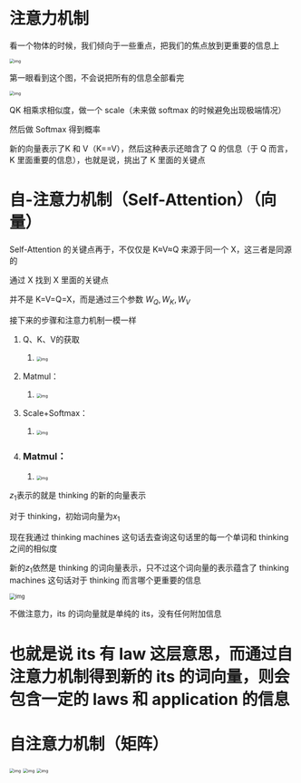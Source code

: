 # 注意力机制

看一个物体的时候，我们倾向于一些重点，把我们的焦点放到更重要的信息上

<img src="https://imgmd.oss-cn-shanghai.aliyuncs.com/BERT_IMG/%E4%BA%BA%E7%B1%BB%E7%9A%84%E8%A7%86%E8%A7%89%E6%B3%A8%E6%84%8F%E5%8A%9B.jpg" alt="img" style="zoom:50%;" />

第一眼看到这个图，不会说把所有的信息全部看完

<img src="https://imgmd.oss-cn-shanghai.aliyuncs.com/BERT_IMG/self-attention.jpg" alt="img" style="zoom:50%;" />

QK 相乘求相似度，做一个 scale（未来做 softmax 的时候避免出现极端情况）

然后做 Softmax 得到概率

新的向量表示了K 和 V（K==V），然后这种表示还暗含了 Q 的信息（于 Q 而言，K 里面重要的信息），也就是说，挑出了 K 里面的关键点

# 自-注意力机制（Self-Attention）（向量）

Self-Attention 的关键点再于，不仅仅是 K$\approx$V$\approx$Q 来源于同一个 X，这三者是同源的

通过 X 找到 X 里面的关键点

并不是 K=V=Q=X，而是通过三个参数 $W_Q,W_K,W_V$

接下来的步骤和注意力机制一模一样

1. Q、K、V的获取
   1. <img src="https://imgmd.oss-cn-shanghai.aliyuncs.com/BERT_IMG/qkv.jpg" alt="img" style="zoom:50%;" />
2. Matmul：
   1. <img src="https://imgmd.oss-cn-shanghai.aliyuncs.com/BERT_IMG/Q-K%E4%B9%98%E7%A7%AF.jpg" alt="img" style="zoom:50%;" />

3. Scale+Softmax：
   1. <img src="https://imgmd.oss-cn-shanghai.aliyuncs.com/BERT_IMG/qk-scale.jpg" alt="img" style="zoom:50%;" />

4. ### Matmul：

   1. <img src="https://imgmd.oss-cn-shanghai.aliyuncs.com/BERT_IMG/qk-softmax.jpg" alt="img" style="zoom:50%;" />

$z_1$表示的就是 thinking 的新的向量表示

对于 thinking，初始词向量为$x_1$

现在我通过 thinking  machines 这句话去查询这句话里的每一个单词和 thinking 之间的相似度

新的$z_1$依然是 thinking 的词向量表示，只不过这个词向量的表示蕴含了 thinking machines 这句话对于 thinking 而言哪个更重要的信息

<img src="https://imgmd.oss-cn-shanghai.aliyuncs.com/BERT_IMG/self-attention-%E5%A5%BD%E5%A4%842.jpg" alt="img" style="zoom:67%;" />

不做注意力，its 的词向量就是单纯的 its，没有任何附加信息

# 也就是说 its 有 law 这层意思，而通过自注意力机制得到新的 its 的词向量，则会包含一定的 laws 和 application 的信息

# 自注意力机制（矩阵）

<img src="https://imgmd.oss-cn-shanghai.aliyuncs.com/BERT_IMG/QKV-%E7%9F%A9%E9%98%B5%E8%A1%A8%E7%A4%BA.jpg" alt="img" style="zoom:50%;" />

<img src="https://imgmd.oss-cn-shanghai.aliyuncs.com/BERT_IMG/QKVZ-%E7%BB%93%E6%9E%9C.jpg" alt="img" style="zoom:50%;" />

<img src="https://imgmd.oss-cn-shanghai.aliyuncs.com/BERT_IMG/%E6%B3%A8%E6%84%8F%E5%8A%9B%E6%9C%BA%E5%88%B6%E7%9F%A9%E9%98%B5%E5%9B%BE.jpg" alt="img" style="zoom:50%;" />
